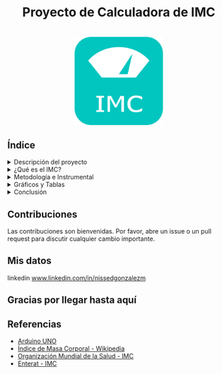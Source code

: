 # <h1 align=center> Proyecto de Calculadora de IMC <h1/>
 <p align=center>
<img src=images/logo.png width="200" ></p>


## Índice
 <details>
  <summary> Descripción del proyecto</summary>
 - Motivación
	 
Mi proyecto consta de la creación de una calculadora de IMC (Índice de Masa Corporal) que compare el resultado obtenido en cada ciclo con los valores normales de IMC correspondientes a los valores de OMS (Organización mundial de la Salud) en personas adultas.


La idea surge cuando en mi trabajo conozco a quien llamaré Cris, quien padece un trastorno alimenticio por lo que debe ser pesada todos los días en ayunas y después de comer. En su caso es un proceso muy difícil y traumático cada vez que debe hacerlo, no puede conocer los valores que maneja en su peso por indicación médica. En base a esta idea, se me ocurrió poder plantear un dispositivo que calcule su IMC en base a su peso y altura, pero sin devolver valores, solamente que se maneje con los leds y la pantalla serial.

Este proyecto está pensado para personas adultas como Cris, que al ser evaluados por profesionales de salud especializados, podría calcular el IMC para saber si está dentro de valores saludables o no. Dejando de lado lo tortuoso que supone para ellos conocer los valores que manejan mientras llevan a cabo un tratamiento clínico en algún establecimiento especializado. 

</details>

  
  <details>
  <summary>  ¿Qué es el IMC?</summary>
  - El Índice de Masa Corporal (IMC) es una medida que relaciona la masa y la altura de un individuo, utilizada como indicador de la salud. Esta se calcula como Peso / Estatura² = IMC
   
</details>

<details>
  <summary> Metodología e Instrumental</summary>
  Arduino UNO es una placa basada en el microcontrolador ATmega328P. Tiene 14 pines de entrada/salida digital (de los cuales 6 pueden ser usando con PWM), 6 entradas analógicas, un cristal de 16Mhz, conexión USB, conector jack de alimentación, terminales para conexión ICSP y un botón de reseteo. Tiene toda la electrónica necesaria para que el microcontrolador opere, simplemente hay que conectarlo a la energía por el puerto USB ó con un transformador AC-DC
	
Si bien para este proyecto se usó una simulación a través del software Proteus, me pareció importante explicarla.
       # ¿Cómo está creado el proyecto?
           Lo que se quiso probar al principio fue implementar una calculadora que sea medianamente interactiva con el usuario.
Al principio opté por usar la pantalla de plasma (lcd), pero más tarde simplemente usé la pantalla serial para lograr esto. 
   Luego de calcular el IMC, otra implementación era la de poder mostrar al usuario un mensaje en donde se le decía que su imc era saludable o que no lo era. Más tarde, opté por llevar esto a cabo también mediante una luz led la cuál considero lo suficientemente gráfica y clara.
         También tenia mis dudas sobre preguntar la opcion de sexo biologico sin que esto pueda dejar al margen a ciertas personas que no se sienten comodas en solo 2 clases, pero visto desde un lado médico y científico se tomaron los parámetros que la OMS maneja (y siendo que esta organizacion suele hacer esta distinción) me pareció mas exacto incluir esta variable para la medición que necesito.


Nuevamente me encontré con la dificultad de no poder recibir de arduino un número de más de un dígito, por lo que me plantee diferentes maneras de poder resolver este problema. Finalmente,  me planteé la idea de que, en lugar de preguntarle al usuario (lo cual es contrario a la filosofía original del proyecto) la placa Arduino debería recabar la información mediante unos sensores de peso y altura que deberían conectarse a ella. Para esta implementación y simulación, lo que se me ocurrió usar fue una variable fina de peso y altura pero me pareció fundamental hacer esta aclaración, dado que no contaba con estos sensores en la simulación. 
Entonces, lo que este proyecto debe hacer es recabar los datos necesarios (que se almacenan en sus respectivas variables), en base a ellos se aplica la fórmula que calcula el imc y almacena este resultado. Luego va a  preguntar al usuario por el sexo biologico para poder medir segun los parametros correctos, Este entonces mide segun sea el caso de A (para f) y B (para m), mostrando  la respuesta esperada “saludable” o “no saludable”.



</details>

<details>
  <summary>Gráficos y Tablas</summary>
  
  - Diagrama de flujo
    <p align=center> <img src=images/Screenshot_397.jpg width="400" ></p>
  - Diagrama de bloques
    <p align=center> <img src=images/Screenshot_396.jpg width="400" ></p>
</details>

<details>
  <summary>Conclusión</summary>
  
   Al realizar este proyecto me encontré con ciertas dificultades a la hora de plantearlo, primeramente al ser mi primera experiencia con arduino y lo que eso implica; pero me pareció muy gratificante el poder aprender nuevas cosas e implementación de diversas tecnologías. El ámbito de la salud me parece por demás interesante, y como poder resolver diferentes problemas con los que me he encontrado en mi ámbito laboral con las herramientas que aprendo dia a dia en esta hermosa carrera.

</details>

## Contribuciones
Las contribuciones son bienvenidas. Por favor, abre un issue o un pull request para discutir cualquier cambio importante.

## Mis datos
linkedin 
www.linkedin.com/in/nissedgonzalezm

## Gracias por llegar hasta aquí


## Referencias

- [Arduino UNO](https://arduino.cl/arduino-uno/#:~:text=La%20placa%20Arduino%20UNO%20es,de%20toda%20la%20familia%20Arduino.)
- [Índice de Masa Corporal - Wikipedia](https://es.wikipedia.org/wiki/%C3%8Dndice_de_masa_corporal)
- [Organización Mundial de la Salud - IMC](https://www.who.int/entity/dietphysicalactivity/es/index.html)
- [Enterat - IMC](https://www.enterat.com/salud/imc-indice-masa-corporal.php)


